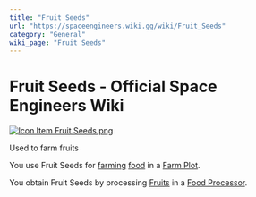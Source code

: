 ```yaml
---
title: "Fruit Seeds"
url: "https://spaceengineers.wiki.gg/wiki/Fruit_Seeds"
category: "General"
wiki_page: "Fruit Seeds"
---
```


# Fruit Seeds - Official Space Engineers Wiki

[![Icon Item Fruit Seeds.png](https://spaceengineers.wiki.gg/images/thumb/Icon_Item_Fruit_Seeds.png/100px-Icon_Item_Fruit_Seeds.png?b06fa8)](https://spaceengineers.wiki.gg/wiki/File:Icon_Item_Fruit_Seeds.png)

Used to farm fruits

You use Fruit Seeds for [farming](https://spaceengineers.wiki.gg/wiki/Farming "Farming") [food](https://spaceengineers.wiki.gg/wiki/Food "Food") in a [Farm Plot](https://spaceengineers.wiki.gg/wiki/Farm_Plot "Farm Plot").

You obtain Fruit Seeds by processing [Fruits](https://spaceengineers.wiki.gg/wiki/Fruits "Fruits") in a [Food Processor](https://spaceengineers.wiki.gg/wiki/Food_Processor "Food Processor").